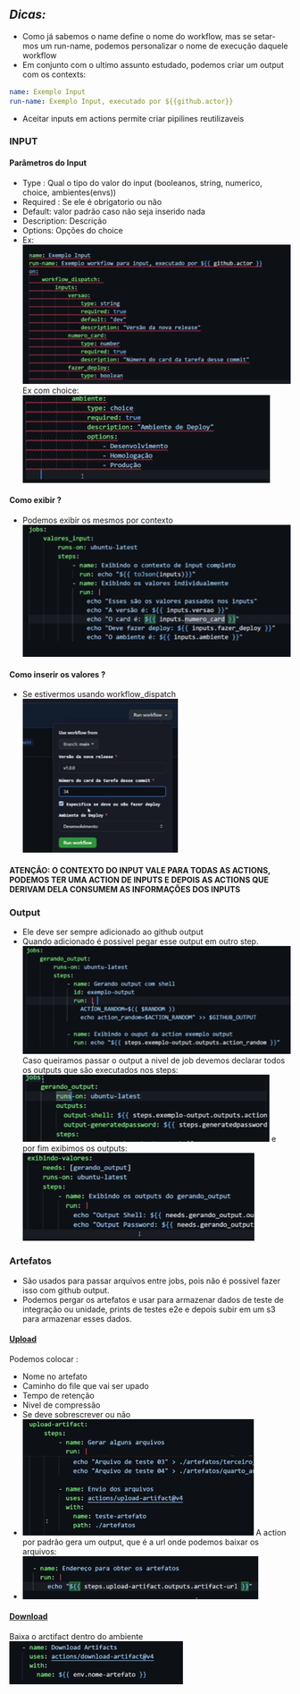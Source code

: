 ## *Dicas:*
- Como já sabemos o name define o nome do workflow, mas se setar-mos um run-name, podemos personalizar o nome de execução daquele workflow
- Em conjunto com o ultimo assunto estudado, podemos criar um output com os contexts: 
```yml
name: Exemplo Input
run-name: Exemplo Input, executado por ${{github.actor}}

```

- Aceitar inputs em actions permite criar pipilines reutilizaveis 

### INPUT
#### Parâmetros do Input 

- Type : Qual o tipo do valor do input (booleanos, string, numerico, choice, ambientes(envs))
- Required : Se ele é obrigatorio ou não 
- Default: valor padrão caso não seja inserido nada 
- Description: Descrição 
- Options: Opções do choice
- Ex:
![](assets/Pasted%20image%2020240730104732.png)Ex com choice: 
![](assets/Pasted%20image%2020240730104932.png)
#### Como exibir ? 
- Podemos exibir os mesmos por contexto
![](assets/Pasted%20image%2020240730105359.png)
#### Como inserir os valores ? 
- Se estivermos usando workflow_dispatch
![](assets/Pasted%20image%2020240730105620.png)

#### ATENÇÃO: O CONTEXTO DO INPUT VALE PARA TODAS AS ACTIONS, PODEMOS TER UMA ACTION DE INPUTS E DEPOIS AS ACTIONS QUE DERIVAM DELA CONSUMEM AS INFORMAÇÕES DOS INPUTS

### Output

- Ele deve ser sempre adicionado ao github output 
- Quando adicionado é possivel pegar esse output em outro step.
![](assets/Pasted%20image%2020240730111228.png)
Caso queiramos passar o output a nivel de job devemos declarar todos os outputs que são executados nos steps: 
![](assets/Pasted%20image%2020240730112252.png)
e por fim exibimos os outputs: 
![](assets/Pasted%20image%2020240730112612.png)

### Artefatos
- São usados para passar arquivos entre jobs, pois não é possivel fazer isso com github output.
- Podemos pergar os artefatos e usar para armazenar dados de teste de integração ou unidade, prints de testes e2e e depois subir em um s3 para armazenar esses dados.

#### [Upload](https://github.com/marketplace/actions/upload-a-build-artifact)
Podemos colocar : 
- Nome no artefato 
- Caminho do file que vai ser upado
- Tempo de retenção 
- Nivel de compressão 
- Se deve sobrescrever ou não
- ![](assets/Pasted%20image%2020240730150103.png)
A action por padrão gera um output, que é a url onde podemos baixar os arquivos:
- ![](assets/Pasted%20image%2020240730150204.png)

#### [Download](https://github.com/marketplace/actions/download-a-build-artifact)

Baixa o arctifact dentro do ambiente 
![](assets/Pasted%20image%2020240730151509.png)
